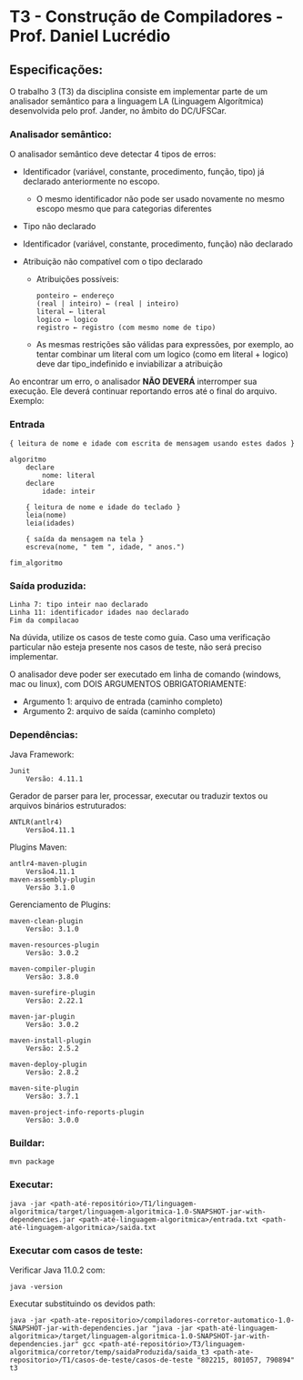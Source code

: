 # T3 - Construção de Compiladores - Prof. Daniel Lucrédio

## Especificações:
O trabalho 3 (T3) da disciplina consiste em implementar parte de um analisador semântico para a linguagem LA (Linguagem Algorítmica) desenvolvida pelo prof. Jander, no âmbito do DC/UFSCar.

### Analisador semântico:

O analisador semântico deve detectar 4 tipos de erros:

- Identificador (variável, constante, procedimento, função, tipo) já declarado anteriormente no escopo.
    - O mesmo identificador não pode ser usado novamente no mesmo escopo mesmo que para categorias diferentes

- Tipo não declarado

- Identificador (variável, constante, procedimento, função) não declarado

- Atribuição não compatível com o tipo declarado
    - Atribuições possíveis:
        ```
        ponteiro ← endereço
        (real | inteiro) ← (real | inteiro)
        literal ← literal
        logico ← logico
        registro ← registro (com mesmo nome de tipo)
        ```

    - As mesmas restrições são válidas para expressões, por exemplo, ao tentar combinar um literal com um logico (como em literal + logico) deve dar tipo_indefinido e inviabilizar a atribuição

Ao encontrar um erro, o analisador **NÃO DEVERÁ** interromper sua execução. Ele deverá continuar reportando erros até o final do arquivo. Exemplo:

### Entrada
```
{ leitura de nome e idade com escrita de mensagem usando estes dados }

algoritmo
	declare
		nome: literal
	declare
		idade: inteir

	{ leitura de nome e idade do teclado }
	leia(nome)
	leia(idades)

	{ saída da mensagem na tela }
	escreva(nome, " tem ", idade, " anos.")

fim_algoritmo

```
### Saída produzida:
```
Linha 7: tipo inteir nao declarado
Linha 11: identificador idades nao declarado
Fim da compilacao
```
Na dúvida, utilize os casos de teste como guia. Caso uma verificação particular não esteja presente nos casos de teste, não será preciso implementar.

O analisador deve poder ser executado em linha de comando (windows, mac ou linux), com DOIS ARGUMENTOS OBRIGATORIAMENTE:
- Argumento 1: arquivo de entrada (caminho completo)
- Argumento 2: arquivo de saída (caminho completo)

### Dependências:
Java Framework:

    Junit
        Versão: 4.11.1
Gerador de parser para ler, processar, executar ou traduzir textos ou arquivos binários estruturados:

    ANTLR(antlr4) 
        Versão4.11.1

Plugins Maven:

    antlr4-maven-plugin 
        Versão4.11.1
    maven-assembly-plugin 
        Versão 3.1.0

Gerenciamento de Plugins:

    maven-clean-plugin
        Versão: 3.1.0

    maven-resources-plugin
        Versão: 3.0.2

    maven-compiler-plugin
        Versão: 3.8.0

    maven-surefire-plugin
        Versão: 2.22.1

    maven-jar-plugin
        Versão: 3.0.2

    maven-install-plugin
        Versão: 2.5.2

    maven-deploy-plugin
        Versão: 2.8.2

    maven-site-plugin
        Versão: 3.7.1

    maven-project-info-reports-plugin
        Versão: 3.0.0
### Buildar:
```
mvn package
```
### Executar:
```
java -jar <path-até-repositório>/T1/linguagem-algoritmica/target/linguagem-algoritmica-1.0-SNAPSHOT-jar-with-dependencies.jar <path-até-linguagem-algoritmica>/entrada.txt <path-até-linguagem-algoritmica>/saida.txt
```
### Executar com casos de teste:
Verificar Java 11.0.2 com:
```
java -version
``` 
Executar substituindo os devidos path:
```
java -jar <path-ate-repositorio>/compiladores-corretor-automatico-1.0-SNAPSHOT-jar-with-dependencies.jar "java -jar <path-até-linguagem-algoritmica>/target/linguagem-algoritmica-1.0-SNAPSHOT-jar-with-dependencies.jar" gcc <path-até-repositório>/T3/linguagem-algoritmica/corretor/temp/saidaProduzida/saida_t3 <path-ate-repositorio>/T1/casos-de-teste/casos-de-teste "802215, 801057, 790894" t3
```